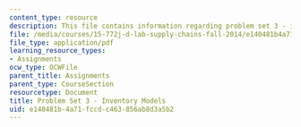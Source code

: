 ```yaml
---
content_type: resource
description: This file contains information regarding problem set 3 - inventory models.
file: /media/courses/15-772j-d-lab-supply-chains-fall-2014/e140481b4a71fccdc463856ab8d3a5b2_MIT15_772JF14_ProblemSet3.pdf
file_type: application/pdf
learning_resource_types:
- Assignments
ocw_type: OCWFile
parent_title: Assignments
parent_type: CourseSection
resourcetype: Document
title: Problem Set 3 - Inventory Models
uid: e140481b-4a71-fccd-c463-856ab8d3a5b2
---
```

